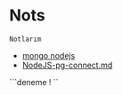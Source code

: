 # Nots
`Notlarım`
- [mongo nodejs](./NodeJS-MongoDB-connect.md)
- [NodeJS-pg-connect.md](./NodeJS-pg-connect.md)

```deneme ! ``
